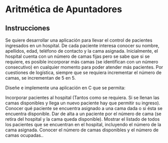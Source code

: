 # Aritmética de Apuntadores
## Instrucciones
Se quiere desarrollar una aplicación para llevar el control de pacientes ingresados en un hospital. De cada paciente interesa conocer su nombre, apellidos, edad, teléfono de contacto y la cama asignada. Inicialmente, el hospital cuenta con un número de camas fijas pero se sabe que si se requiere, es posible incorporar más camas (se identifican con un número consecutivo) en cualquier momento para poder atender más pacientes. Por cuestiones de logística, siempre que se requiera incrementar el número de camas, se incrementan de 5 en 5.

Diseñe e implemente una aplicación en C que se permita:

Incorporar pacientes al hospital (Tantos como se requiera. Si se llenan las camas disponibles y llega un nuevo paciente hay que permitir su ingreso).
Conocer qué paciente se encuentra asignado a una cama dada o si ésta se encuentra disponible.
Dar de alta a un paciente por el número de cama (se retira del hospital y la cama queda disponible).
Mostrar el listado de todos los pacientes que se encuentran en el hospital, incluyendo el número de la cama asignada.
Conocer el número de camas disponibles y el número de camas ocupadas..
